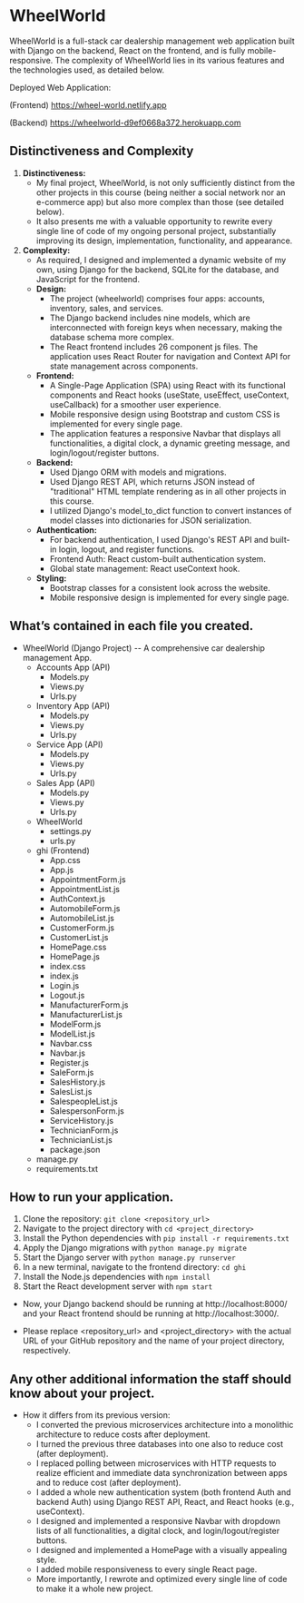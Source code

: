 # WheelWorld

WheelWorld is a full-stack car dealership management web application built with Django on the backend, React on the frontend, and is fully mobile-responsive. The complexity of WheelWorld lies in its various features and the technologies used, as detailed below.

Deployed Web Application:

(Frontend)
https://wheel-world.netlify.app

(Backend)
https://wheelworld-d9ef0668a372.herokuapp.com

## Distinctiveness and Complexity

1. **Distinctiveness:**
   - My final project, WheelWorld, is not only sufficiently distinct from the other projects in this course (being neither a social network nor an e-commerce app) but also more complex than those (see detailed below).
   - It also presents me with a valuable opportunity to rewrite every single line of code of my ongoing personal project, substantially improving its design, implementation, functionality, and appearance.
2. **Complexity:**
   - As required, I designed and implemented a dynamic website of my own, using Django for the backend, SQLite for the database, and JavaScript for the frontend.
   - **Design:**
     - The project (wheelworld) comprises four apps: accounts, inventory, sales, and services.
     - The Django backend includes nine models, which are interconnected with foreign keys when necessary, making the database schema more complex.
     - The React frontend includes 26 component js files. The application uses React Router for navigation and Context API for state management across components.
   - **Frontend:**
     - A Single-Page Application (SPA) using React with its functional components and React hooks (useState, useEffect, useContext, useCallback) for a smoother user experience.
     - Mobile responsive design using Bootstrap and custom CSS is implemented for every single page.
     - The application features a responsive Navbar that displays all functionalities, a digital clock, a dynamic greeting message, and login/logout/register buttons. 
   - **Backend:**
     - Used Django ORM with models and migrations.
     - Used Django REST API, which returns JSON instead of "traditional" HTML template rendering as in all other projects in this course.
     - I utilized Django's model_to_dict function to convert instances of model classes into dictionaries for JSON serialization.
   - **Authentication:**
       - For backend authentication, I used Django's REST API and built-in login, logout, and register functions.
       - Frontend Auth: React custom-built authentication system.
       - Global state management: React useContext hook.
   - **Styling:**
     - Bootstrap classes for a consistent look across the website.
     - Mobile responsive design is implemented for every single page.

## What’s contained in each file you created.

- WheelWorld (Django Project) -- A comprehensive car dealership management App.
   - Accounts App (API)
     - Models.py
     - Views.py
     - Urls.py
   - Inventory App (API)
     - Models.py
     - Views.py
     - Urls.py
   - Service App (API)
     - Models.py
     - Views.py
     - Urls.py
   - Sales App (API)
     - Models.py
     - Views.py
     - Urls.py
   - WheelWorld
     - settings.py
     - urls.py
   - ghi (Frontend) 
      - App.css
      - App.js
      - AppointmentForm.js
      - AppointmentList.js
      - AuthContext.js
      - AutomobileForm.js
      - AutomobileList.js
      - CustomerForm.js
      - CustomerList.js
      - HomePage.css
      - HomePage.js
      - index.css
      - index.js
      - Login.js
      - Logout.js
      - ManufacturerForm.js
      - ManufacturerList.js
      - ModelForm.js
      - ModelList.js
      - Navbar.css
      - Navbar.js
      - Register.js
      - SaleForm.js
      - SalesHistory.js
      - SalesList.js
      - SalespeopleList.js
      - SalespersonForm.js
      - ServiceHistory.js
      - TechnicianForm.js
      - TechnicianList.js
      - package.json
   - manage.py
   - requirements.txt

## How to run your application.
   1. Clone the repository: `git clone <repository_url>`
   2. Navigate to the project directory with `cd <project_directory>`
   3. Install the Python dependencies with `pip install -r requirements.txt`
   4. Apply the Django migrations with `python manage.py migrate`
   5. Start the Django server with `python manage.py runserver`
   6. In a new terminal, navigate to the frontend directory: `cd ghi`
   7. Install the Node.js dependencies with `npm install`
   8. Start the React development server with `npm start`

- Now, your Django backend should be running at http://localhost:8000/ and your React frontend should be running at http://localhost:3000/.

- Please replace <repository_url> and <project_directory> with the actual URL of your GitHub repository and the name of your project directory, respectively.

## Any other additional information the staff should know about your project.

 - How it differs from its previous version:
   - I converted the previous microservices architecture into a monolithic architecture to reduce costs after deployment.
   - I turned the previous three databases into one also to reduce cost (after deployment).
   - I replaced polling between microservices with HTTP requests to realize efficient and immediate data synchronization between apps and to reduce cost (after deployment).
   - I added a whole new authentication system (both frontend Auth and backend Auth) using Django REST API, React, and React hooks (e.g., useContext).
   - I designed and implemented a responsive Navbar with dropdown lists of all functionalities, a digital clock, and login/logout/register buttons.
   - I designed and implemented a HomePage with a visually appealing style.
   - I added mobile responsiveness to every single React page.
   - More importantly, I rewrote and optimized every single line of code to make it a whole new project.
